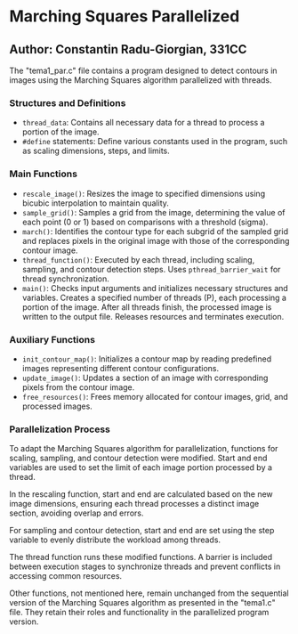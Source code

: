 # Marching Squares Parallelized
## Author: Constantin Radu-Giorgian, 331CC

The "tema1_par.c" file contains a program designed to detect contours in images using the Marching Squares algorithm parallelized with threads.

### Structures and Definitions

- `thread_data`: Contains all necessary data for a thread to process a portion of the image.
- `#define` statements: Define various constants used in the program, such as scaling dimensions, steps, and limits.

### Main Functions

- `rescale_image()`: Resizes the image to specified dimensions using bicubic interpolation to maintain quality.
- `sample_grid()`: Samples a grid from the image, determining the value of each point (0 or 1) based on comparisons with a threshold (sigma).
- `march()`: Identifies the contour type for each subgrid of the sampled grid and replaces pixels in the original image with those of the corresponding contour image.
- `thread_function()`: Executed by each thread, including scaling, sampling, and contour detection steps. Uses `pthread_barrier_wait` for thread synchronization.
- `main()`: Checks input arguments and initializes necessary structures and variables. Creates a specified number of threads (P), each processing a portion of the image. After all threads finish, the processed image is written to the output file. Releases resources and terminates execution.

### Auxiliary Functions

- `init_contour_map()`: Initializes a contour map by reading predefined images representing different contour configurations.
- `update_image()`: Updates a section of an image with corresponding pixels from the contour image.
- `free_resources()`: Frees memory allocated for contour images, grid, and processed images.

### Parallelization Process

To adapt the Marching Squares algorithm for parallelization, functions for scaling, sampling, and contour detection were modified. Start and end variables are used to set the limit of each image portion processed by a thread.

In the rescaling function, start and end are calculated based on the new image dimensions, ensuring each thread processes a distinct image section, avoiding overlap and errors.

For sampling and contour detection, start and end are set using the step variable to evenly distribute the workload among threads.

The thread function runs these modified functions. A barrier is included between execution stages to synchronize threads and prevent conflicts in accessing common resources.

Other functions, not mentioned here, remain unchanged from the sequential version of the Marching Squares algorithm as presented in the "tema1.c" file. They retain their roles and functionality in the parallelized program version.